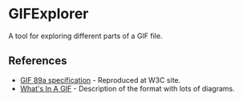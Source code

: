 # GIFExplorer

A tool for exploring different parts of a GIF file.

## References
- [GIF 89a specification](https://www.w3.org/Graphics/GIF/spec-gif89a.txt) - Reproduced at W3C site.
- [What's In A GIF](https://www.matthewflickinger.com/lab/whatsinagif/) - Description of the format with lots of diagrams.
